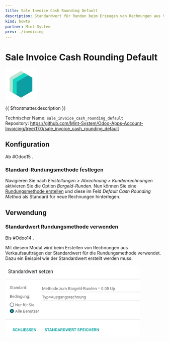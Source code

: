 ```yaml
---
title: Sale Invoice Cash Rounding Default
description: Standardwert für Runden beim Erzeugen von Rechnungen aus Verkaufsaufträgen verwenden.
kind: howto
partner: Mint-System
prev: ./invoicing
---
```


# Sale Invoice Cash Rounding Default

![icon_oms_box](attachments/icons_odoo_mint_system.png)

{{ $frontmatter.description }}

Technischer Name: `sale_invoice_cash_rounding_default`\
Repository: <https://github.com/Mint-System/Odoo-Apps-Account-Invoicing/tree/17.0/sale_invoice_cash_rounding_default>

## Konfiguration

Ab #Odoo15 .

### Standard-Rundungsmethode festlegen

Navigieren Sie nach _Einstellungen > Abrechnung > Kundenrechnungen_ aktivieren Sie die Option _Bargeld-Runden_. Nun können Sie eine [Rundungsmethode erstellen](Invoicing.md#Rundungsmethode%20erstellen) und diese im Feld _Default Cash Rounding Method_ als Standard für neue Rechnungen hinterlegen.

## Verwendung

### Standardwert Rundungsmethode verwenden

Bis #Odoo14 .

Mit diesem Modul wird beim Erstellen von Rechnungen aus Verkaufsaufträgen der Standardwert für die Rundungsmethode verwendet. Dazu ein Beispiel wie der Standardwert erstellt werden muss:

![](attachments/Sale%20Invoice%20Cash%20Rounding%20Default.png)
